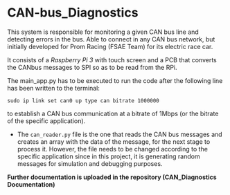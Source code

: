 # CAN-bus_Diagnostics
This system is responsible for monitoring a given CAN bus line and detecting errors in the bus.
Able to connect in any CAN bus network, but initially developed for Prom Racing (FSAE Team) for its electric race car. 

It consists of a *Raspberry Pi 3* with touch screen and a PCB that converts the CANbus messages to SPI so as to be read from the RPi.

The main_app.py has to be executed to run the code after the following line has been written to the terminal:

```
sudo ip link set can0 up type can bitrate 1000000
```

to establish a CAN bus communication at a bitrate of 1Mbps (or the bitrate of the specific application).

* The ```can_reader.py``` file is the one that reads the CAN bus messages and creates an array with the data of the message, for the next stage to process it.
  However, the file needs to be changed according to the specific application since in this project, it is generating random messages for simulation and debugging purposes.

**Further documentation is uploaded in the repository (CAN_Diagnostics Documentation)**
